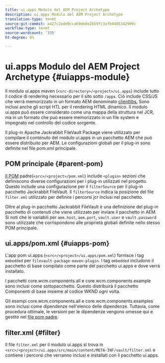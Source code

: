 ```yaml
---
title: ui.apps Modulo del AEM Project Archetype
description: ui.apps Modulo del AEM Project Archetype
translation-type: tm+mt
source-git-commit: a427c2ade8cca69de8e2b59fc3afb4405342909c
workflow-type: tm+mt
source-wordcount: '335'
ht-degree: 0%

---
```



# ui.apps Modulo del AEM Project Archetype {#uiapps-module}

Il modulo ui.apps maven (`<src-directory>/<project>/ui.apps`) include tutto il codice di rendering necessario per il sito sotto `/apps`. Ciò include CSS/JS che verrà memorizzato in un formato AEM denominato [clientlibs.](uifrontend.md#clientlibs) Sono inclusi anche gli script HTL per il rendering HTML dinamico. Il modulo ui.apps può essere considerato come una mappa della struttura nel JCR, ma in un formato che può essere memorizzato in un file system e impegnato nel controllo del codice sorgente.

Il plug-in Apache Jackrabbit FileVault Package viene utilizzato per compilare il contenuto del modulo ui.apps in un pacchetto AEM che può essere distribuito per AEM. Le configurazioni globali per il plug-in sono definite nel file pom.xml principale.

## POM principale {#parent-pom}

[Il POM](/help/developing/archetype/using.md#parent-pom)  padre(`<src>/<project>/pom.xml`) include  `<plugin>` sezioni che definiscono diverse configurazioni per i plug-in utilizzati nel progetto. Questo include una configurazione per il `filterSource` per il plug-in pacchetto Jackrabbit FileVault. Il `filterSource` indica la posizione del file `filter.xml` utilizzato per definire i percorsi jcr inclusi nel pacchetto.

Oltre al plug-in pacchetto Jackrabbit FileVault è una definizione del plug-in pacchetto di contenuti che viene utilizzato per inviare il pacchetto in AEM. Si noti che le variabili per `aem.host`, `aem.port`, `vault.user` e `vault.password` sono utilizzate che corrispondono alle proprietà globali definite nello stesso POM principale.

## ui.apps/pom.xml {#uiapps-pom}

L&#39;app pom ui.apps (`<src>/<project>/ui.apps/pom.xml`) fornisce i tag `embedded` per `filevault-package-maven-plugin`. I tag `embedded` includono il pacchetto di base compilato come parte del pacchetto ui.apps e dove verrà installato.

I pacchetti core.wcm.components.all e core.wcm.components.example sono inclusi come sottopacchetto. Questo distribuirà il pacchetto Componenti di base insieme al codice WKND ogni volta.

Gli esempi core.wcm.components.all e core.wcm.components.examples sono inclusi come dipendenze nell&#39;elenco delle dipendenze. Tuttavia, come procedura ottimale, le versioni per le dipendenze vengono omesse qui e gestite nel [file pom padre](/help/developing/archetype/using.md#core-components).

## filter.xml {#filter}

Il file `filter.xml` per il modulo ui.apps si trova in `<src>/<project>/ui.apps/src/main/content/META-INF/vault/filter.xml` e contiene i percorsi che verranno inclusi e installati con il pacchetto ui.apps.
